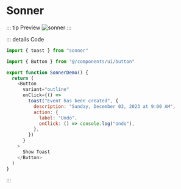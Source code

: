 # Sonner

::: tip Preview
![sonner](/components/sonner.png)
:::

::: details Code
```js
import { toast } from "sonner"

import { Button } from "@/components/ui/button"

export function SonnerDemo() {
  return (
    <Button
      variant="outline"
      onClick={() =>
        toast("Event has been created", {
          description: "Sunday, December 03, 2023 at 9:00 AM",
          action: {
            label: "Undo",
            onClick: () => console.log("Undo"),
          },
        })
      }
    >
      Show Toast
    </Button>
  )
}
```
:::